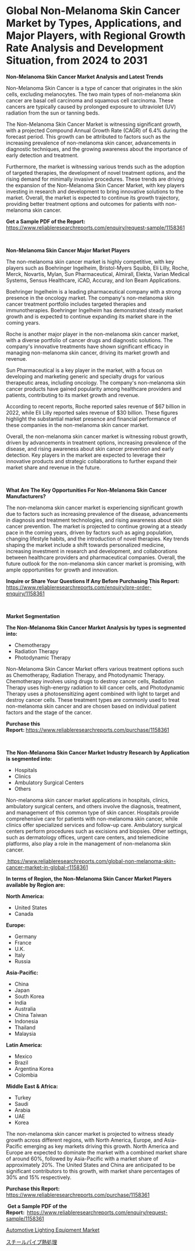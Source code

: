 <p><h1>Global Non-Melanoma Skin Cancer Market by Types, Applications, and Major Players, with Regional Growth Rate Analysis and Development Situation, from 2024 to 2031</h1></p><p><strong>Non-Melanoma Skin Cancer Market Analysis and Latest Trends</strong></p>
<p><p>Non-Melanoma Skin Cancer is a type of cancer that originates in the skin cells, excluding melanocytes. The two main types of non-melanoma skin cancer are basal cell carcinoma and squamous cell carcinoma. These cancers are typically caused by prolonged exposure to ultraviolet (UV) radiation from the sun or tanning beds.</p><p>The Non-Melanoma Skin Cancer Market is witnessing significant growth, with a projected Compound Annual Growth Rate (CAGR) of 6.4% during the forecast period. This growth can be attributed to factors such as the increasing prevalence of non-melanoma skin cancer, advancements in diagnostic techniques, and the growing awareness about the importance of early detection and treatment.</p><p>Furthermore, the market is witnessing various trends such as the adoption of targeted therapies, the development of novel treatment options, and the rising demand for minimally invasive procedures. These trends are driving the expansion of the Non-Melanoma Skin Cancer Market, with key players investing in research and development to bring innovative solutions to the market. Overall, the market is expected to continue its growth trajectory, providing better treatment options and outcomes for patients with non-melanoma skin cancer.</p></p>
<p><strong>Get a Sample PDF of the Report:&nbsp;</strong> <a href="https://www.reliableresearchreports.com/enquiry/request-sample/1158361">https://www.reliableresearchreports.com/enquiry/request-sample/1158361</a></p>
<p>&nbsp;</p>
<p><strong>Non-Melanoma Skin Cancer Major Market Players</strong></p>
<p><p>The non-melanoma skin cancer market is highly competitive, with key players such as Boehringer Ingelheim, Bristol-Myers Squibb, Eli Lilly, Roche, Merck, Novartis, Mylan, Sun Pharmaceutical, Almirall, Elekta, Varian Medical Systems, Sensus Healthcare, iCAD, Accuray, and Ion Beam Applications.</p><p>Boehringer Ingelheim is a leading pharmaceutical company with a strong presence in the oncology market. The company's non-melanoma skin cancer treatment portfolio includes targeted therapies and immunotherapies. Boehringer Ingelheim has demonstrated steady market growth and is expected to continue expanding its market share in the coming years.</p><p>Roche is another major player in the non-melanoma skin cancer market, with a diverse portfolio of cancer drugs and diagnostic solutions. The company's innovative treatments have shown significant efficacy in managing non-melanoma skin cancer, driving its market growth and revenue.</p><p>Sun Pharmaceutical is a key player in the market, with a focus on developing and marketing generic and specialty drugs for various therapeutic areas, including oncology. The company's non-melanoma skin cancer products have gained popularity among healthcare providers and patients, contributing to its market growth and revenue.</p><p>According to recent reports, Roche reported sales revenue of $67 billion in 2022, while Eli Lilly reported sales revenue of $30 billion. These figures highlight the substantial market presence and financial performance of these companies in the non-melanoma skin cancer market.</p><p>Overall, the non-melanoma skin cancer market is witnessing robust growth, driven by advancements in treatment options, increasing prevalence of the disease, and rising awareness about skin cancer prevention and early detection. Key players in the market are expected to leverage their innovative products and strategic collaborations to further expand their market share and revenue in the future.</p></p>
<p>&nbsp;</p>
<p><strong>What Are The Key Opportunities For Non-Melanoma Skin Cancer Manufacturers?</strong></p>
<p><p>The non-melanoma skin cancer market is experiencing significant growth due to factors such as increasing prevalence of the disease, advancements in diagnosis and treatment technologies, and rising awareness about skin cancer prevention. The market is projected to continue growing at a steady pace in the coming years, driven by factors such as aging population, changing lifestyle habits, and the introduction of novel therapies. Key trends shaping the market include a shift towards personalized medicine, increasing investment in research and development, and collaborations between healthcare providers and pharmaceutical companies. Overall, the future outlook for the non-melanoma skin cancer market is promising, with ample opportunities for growth and innovation.</p></p>
<p><strong>Inquire or Share Your Questions If Any Before Purchasing This Report:</strong> <a href="https://www.reliableresearchreports.com/enquiry/pre-order-enquiry/1158361">https://www.reliableresearchreports.com/enquiry/pre-order-enquiry/1158361</a></p>
<p>&nbsp;</p>
<p><strong>Market Segmentation</strong></p>
<p><strong>The Non-Melanoma Skin Cancer Market Analysis by types is segmented into:</strong></p>
<p><ul><li>Chemotherapy</li><li>Radiation Therapy</li><li>Photodynamic Therapy</li></ul></p>
<p><p>Non-Melanoma Skin Cancer Market offers various treatment options such as Chemotherapy, Radiation Therapy, and Photodynamic Therapy. Chemotherapy involves using drugs to destroy cancer cells, Radiation Therapy uses high-energy radiation to kill cancer cells, and Photodynamic Therapy uses a photosensitizing agent combined with light to target and destroy cancer cells. These treatment types are commonly used to treat non-melanoma skin cancer and are chosen based on individual patient factors and the stage of the cancer.</p></p>
<p><strong>Purchase this Report:&nbsp;</strong><a href="https://www.reliableresearchreports.com/purchase/1158361">https://www.reliableresearchreports.com/purchase/1158361</a></p>
<p>&nbsp;</p>
<p><strong>The Non-Melanoma Skin Cancer Market Industry Research by Application is segmented into:</strong></p>
<p><ul><li>Hospitals</li><li>Clinics</li><li>Ambulatory Surgical Centers</li><li>Others</li></ul></p>
<p><p>Non-melanoma skin cancer market applications in hospitals, clinics, ambulatory surgical centers, and others involve the diagnosis, treatment, and management of this common type of skin cancer. Hospitals provide comprehensive care for patients with non-melanoma skin cancer, while clinics offer specialized services and follow-up care. Ambulatory surgical centers perform procedures such as excisions and biopsies. Other settings, such as dermatology offices, urgent care centers, and telemedicine platforms, also play a role in the management of non-melanoma skin cancer.</p></p>
<p><a href="https://www.reliableresearchreports.com/global-non-melanoma-skin-cancer-market-in-global-r1158361">&nbsp;https://www.reliableresearchreports.com/global-non-melanoma-skin-cancer-market-in-global-r1158361</a></p>
<p><strong>In terms of Region, the Non-Melanoma Skin Cancer Market Players available by Region are:</strong></p>
<p>
    <p> <strong> North America: </strong>
        <ul>
            <li>United States</li>
            <li>Canada</li>
        </ul>
        </p> 
    <p> <strong> Europe: </strong>
        <ul>
            <li>Germany</li>
            <li>France</li>
            <li>U.K.</li>
            <li>Italy</li>
            <li>Russia</li>
        </ul>
        </p> 
    <p> <strong> Asia-Pacific: </strong>
        <ul>
            <li>China</li>
            <li>Japan</li>
            <li>South Korea</li>
            <li>India</li>
            <li>Australia</li>
            <li>China Taiwan</li>
            <li>Indonesia</li>
            <li>Thailand</li>
            <li>Malaysia</li>
        </ul>
        </p> 
    <p> <strong> Latin America: </strong>
        <ul>
            <li>Mexico</li>
            <li>Brazil</li>
            <li>Argentina Korea</li>
            <li>Colombia</li>
        </ul>
        </p> 
    <p> <strong> Middle East & Africa: </strong>
        <ul>
            <li>Turkey</li>
            <li>Saudi</li>
            <li>Arabia</li>
            <li>UAE</li>
            <li>Korea</li>
        </ul>
    </p>
    </p>
<p><p>The non-melanoma skin cancer market is projected to witness steady growth across different regions, with North America, Europe, and Asia-Pacific emerging as key markets driving this growth. North America and Europe are expected to dominate the market with a combined market share of around 60%, followed by Asia-Pacific with a market share of approximately 20%. The United States and China are anticipated to be significant contributors to this growth, with market share percentages of 30% and 15% respectively.</p></p>
<p><strong>Purchase this Report: </strong><a href="https://www.reliableresearchreports.com/purchase/1158361">https://www.reliableresearchreports.com/purchase/1158361</a></p>
<p>&nbsp;<strong>Get a Sample PDF of the Report:&nbsp;&nbsp;</strong><a href="https://www.reliableresearchreports.com/enquiry/request-sample/1158361">https://www.reliableresearchreports.com/enquiry/request-sample/1158361</a></p>
<p><strong></strong></p>
<p><p><a href="https://github.com/RichRobinson5/Market-Research-Report-List-5/blob/main/automotive-lighting-equipment-market.md">Automotive Lighting Equipment Market</a></p><p><a href="https://github.com/oqoeusbvpadwjs08/Market-Research-Report-List-2/blob/main/604362088342.md">スチールパイプ熱処理</a></p></p>